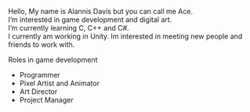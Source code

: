 Hello, My name is Alannis Davis but you can call me Ace.  
I’m interested in game development and digital art.  
I’m currently learning C, C++ and C#.  
I currently am working in Unity. 
Im interested in meeting new people and friends to work with.  

Roles in game development 
- Programmer
- Pixel Artist and Animator 
- Art Director
- Project Manager

<!---
AceSavaid/AceSavaid is a ✨ special ✨ repository because its `README.md` (this file) appears on your GitHub profile.
You can click the Preview link to take a look at your changes.
--->
